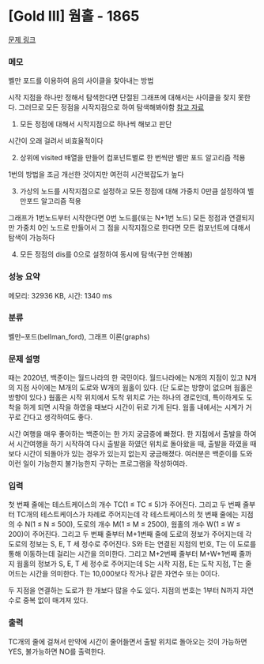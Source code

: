 # [Gold III] 웜홀 - 1865 

[문제 링크](https://www.acmicpc.net/problem/1865) 

### 메모

벨만 포드를 이용하여 음의 사이클을 찾아내는 방법

시작 지점을 하나만 정해서 탐색한다면 단절된 그래프에 대해서는 사이클을 찾지 못한다. 그러므로 모든 정점을 시작지점으로 하여 탐색해봐야함
[참고 자료](https://www.acmicpc.net/board/view/72995)

1. 모든 정점에 대해서 시작지점으로 하나씩 해보고 판단

시간이 오래 걸려서 비효율적이다

2. 상위에 visited 배열을 만들어 컴포넌트별로 한 번씩만 벨만 포드 알고리즘 적용

1번의 방법을 조금 개선한 것이지만 여전히 시간복잡도가 높다

3. 가상의 노드를 시작지점으로 설정하고 모든 정점에 대해 가중치 0만큼 설정하여 벨만포드 알고리즘 적용

그래프가 1번노드부터 시작한다면 0번 노드를(또는 N+1번 노드) 모든 정점과 연결되지만 가중치 0인 노드로 만들어서 그 점을 시작지점으로 한다면 모든 컴포넌트에 대해서 탐색이 가능하다

4. 모든 정점의 dis를 0으로 설정하여 동시에 탐색(구현 안해봄)


### 성능 요약

메모리: 32936 KB, 시간: 1340 ms

### 분류

벨만–포드(bellman_ford), 그래프 이론(graphs)

### 문제 설명

<p>때는 2020년, 백준이는 월드나라의 한 국민이다. 월드나라에는 N개의 지점이 있고 N개의 지점 사이에는 M개의 도로와 W개의 웜홀이 있다. (단 도로는 방향이 없으며 웜홀은 방향이 있다.) 웜홀은 시작 위치에서 도착 위치로 가는 하나의 경로인데, 특이하게도 도착을 하게 되면 시작을 하였을 때보다 시간이 뒤로 가게 된다. 웜홀 내에서는 시계가 거꾸로 간다고 생각하여도 좋다.</p>

<p>시간 여행을 매우 좋아하는 백준이는 한 가지 궁금증에 빠졌다. 한 지점에서 출발을 하여서 시간여행을 하기 시작하여 다시 출발을 하였던 위치로 돌아왔을 때, 출발을 하였을 때보다 시간이 되돌아가 있는 경우가 있는지 없는지 궁금해졌다. 여러분은 백준이를 도와 이런 일이 가능한지 불가능한지 구하는 프로그램을 작성하여라.</p>

### 입력 

 <p>첫 번째 줄에는 테스트케이스의 개수 TC(1 ≤ TC ≤ 5)가 주어진다. 그리고 두 번째 줄부터 TC개의 테스트케이스가 차례로 주어지는데 각 테스트케이스의 첫 번째 줄에는 지점의 수 N(1 ≤ N ≤ 500), 도로의 개수 M(1 ≤ M ≤ 2500), 웜홀의 개수 W(1 ≤ W ≤ 200)이 주어진다. 그리고 두 번째 줄부터 M+1번째 줄에 도로의 정보가 주어지는데 각 도로의 정보는 S, E, T 세 정수로 주어진다. S와 E는 연결된 지점의 번호, T는 이 도로를 통해 이동하는데 걸리는 시간을 의미한다. 그리고 M+2번째 줄부터 M+W+1번째 줄까지 웜홀의 정보가 S, E, T 세 정수로 주어지는데 S는 시작 지점, E는 도착 지점, T는 줄어드는 시간을 의미한다. T는 10,000보다 작거나 같은 자연수 또는 0이다.</p>

<p>두 지점을 연결하는 도로가 한 개보다 많을 수도 있다. 지점의 번호는 1부터 N까지 자연수로 중복 없이 매겨져 있다.</p>

### 출력 

 <p>TC개의 줄에 걸쳐서 만약에 시간이 줄어들면서 출발 위치로 돌아오는 것이 가능하면 YES, 불가능하면 NO를 출력한다.</p>


